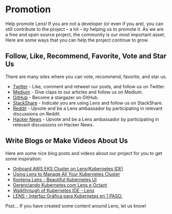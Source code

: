 # Promotion

Help promote Lens! If you are not a developer (or even if you are), you can still contribute to the project – a lot – by helping us to promote it. As we are a free and open source project, the community is our most important asset. Here are some ways that you can help the project continue to grow.

## Follow, Like, Recommend, Favorite, Vote and Star Us

There are many sites where you can vote, recommend, favorite, and star us.

* [Twitter](https://twitter.com/k8slens) - Like, comment and retweet our posts, and follow us on Twitter.
* [Medium](https://medium.com/k8slens) - Give claps to our articles and follow us on Medium.
* [GitHub](https://github.com/lensapp/lens) - Become a stargazer on GitHub.
* [StackShare](https://stackshare.io/lens) - Indicate you are using Lens and follow us on StackShare.
* [Reddit](https://www.reddit.com/search/?q=lens%20kubernetes&sort=new) - Upvote and be a Lens ambassador by participating in relevant discussions on Reddit.
* [Hacker News](https://hn.algolia.com/?dateRange=all&page=0&prefix=false&query=lens%20kubernetes&sort=byDate&type=story) - Upvote and be a Lens ambassador by participating in relevant discussions on Hacker News.

## Write Blogs or Make Videos About Us

Here are some nice blog posts and videos about our project for you to get some inspiration:

* [Onboard AWS EKS Cluster on Lens(Kubernetes IDE)](https://dev.to/himwad05/onboard-aws-eks-cluster-on-lens-kubernetes-ide-492l)
* [Using Lens to Manage All Your Kubernetes Cluster](https://medium.com/@magicmagnate/using-lens-to-manage-all-your-kubernetes-cluster-c1ef88fdb476)
* [Kontena Lens - Beautiful Kubernetes UI](https://www.youtube.com/watch?v=YGgaiGdYfdI)
* [Gerenciando Kubernetes com Lens e Octant](https://www.youtube.com/watch?v=h9ZqDelJLQQ)
* [Walkthrough of Kubernetes IDE - Lens](https://www.youtube.com/watch?v=602aHZSdEfY)
* [LENS - Interfaz Gráfica para Kubernetes en 1 PASO.](https://www.youtube.com/watch?v=DFMKcR4BqwM)

Psst... If you have created some content around Lens, let us know!
